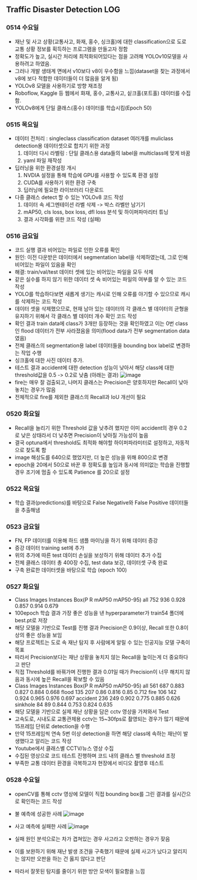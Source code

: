 ## Traffic Disaster Detection LOG

### 0514 수요일
- 재난 및 사고 상황(교통사고, 화재, 홍수, 싱크홀)에 대한 classification으로 도로 교통 상황 정보를 획득하는 프로그램을 만들고자 정함
- 정확도가 높고, 실시간 처리에 최적화되어있다는 점을 고려해 YOLOv10모델을 사용하려고 하였음. 
- 그러나 개발 생태계 면에서 v10보다 v8이 우수함을 느낌(dataset을 찾는 과정에서 v8에 보다 적합한 데이터들이 더 많음을 알게 됨)
- YOLOv8 모델을 사용하기로 방향 재조정
- Roboflow, Kaggle 등 웹에서 화재, 홍수, 교통사고, 싵크홀(포트홀) 데이터를 수집함.
- YOLOv8에게 단일 클래스(홍수) 데이터를 학습시킴(Epoch 50)

### 0515 목요일
- 데이터 전처리 : singleclass classification dataset 여러개를 muliclass detection용 데이터셋으로 합치기 위한 과정
  1. 데이터 다시 라벨링 : 단일 클래스용 data들의 label을 multiclass에 맞게 바꿈
  2. yaml 파일 재작성
- 딥러닝을 위한 환경설정 개시
  1. NVDIA 설정을 통해 학습에 GPU를 사용할 수 있도록 환경 설정
  2. CUDA를 사용하기 위한 환경 구축
  3. 딥러닝에 필요한 라이브러리 다운로드
- 다중 클래스 detect 할 수 있는 YOLOv8 코드 작성
  1. 데이터 속 세그멘테이션 라벨 삭제 -> 박스 라벨만 남기기
  2. mAP50, cls loss, box loss, dfl loss 분석 및 하이퍼파마리터 튜닝
  3. 결과 시각화를 위한 코드 작성 (실패)

### 0516 금요일
- 코드 실행 결과 비어있는 파일로 인한 오류를 확인
- 원인: 이전 다운받은 데이터에서 segmentation label을 삭제하였는데, 그로 인해 비어있는 파일이 있음을 확인
- 해결: train/val/test 데이터 셋에 있는 비어있는 파일을 모두 삭제
- 같은 실수를 하지 않기 위한 데이터 셋 속 비어있는 파일의 여부를 알 수 있는 코드 작성
- YOLO를 학습하다보면 새롭게 생기는 캐시로 인해 오류를 야기할 수 있으므로 캐시를 삭제하는 코드 작성
- 데이터 셋을 삭제했으므로, 현재 남아 있는 데이터의 각 클래스 별 데이터의 균형을 유지하기 위해서 각 클래스 별 데이터 개수 확인 코드 작성
- 확인 결과 train data에 class가 3개만 등장하는 것을 확인하였고 이는 0번 class인 flood 데이터가 전부 사라졌음을 의미(flood data가 전부 segmentation data였음)
- 전체 클래스의 segmentation용 label 데이터들을 bounding box label로 변경하는 작업 수행
- 싱크홀에 대한 사진 데이터 추가.
- 테스트 결과 accident에 대한 detection 성능이 낮아서 해당 class에 대한 threshold값을 0.5 -> 0.2로 낮춤 (아래는 결과)
  ![image](https://github.com/user-attachments/assets/50828a15-af8a-49ae-84f1-8e871fcca0a7)
- fire는 매우 잘 검출되고, 나머지 클래스는 Precision은 양호하지만 Recall이 낮아 놓치는 경우가 많음
- 전체적으로 fire를 제외한 클래스의 Recall과 IoU 개선이 필요

### 0520 화요일
- Recall을 늘리기 위한 Threshold 값을 낮추려 했지만 이미 accident의 경우 0.2로 낮은 상태라서 더 낮추면 Precision이 낮아질 가능성이 높음
- 결국 optuna에서 threshold도 최적화 해야할 하이퍼파라미터로 설정하고, 자동적으로 찾도록 함
- image 해상도를 640으로 했었지만, 더 높은 성능을 위해 800으로 변경
- epoch을 20에서 50으로 바꾼 후 정확도를 높임과 동시에 의미없는 학습을 진행할 경우 조기에 멈출 수 있도록 Patience 를 20으로 설정

### 0522 목요일
- 학습 결과(predictions)를 바탕으로 False Negative와 False Positive 데이터들을 추출해냄

### 0523 금요일
- FN, FP 데이터를 이용해 하드 샘플 마이닝을 하기 위해 데이터 증강
- 증강 데이터 training set에 추가
- 위의 추가에 따른 test 데이터 손실을 보상하기 위해 데이터 추가 수집
- 전체 클래스 데이터 총 400장 수집, test data 보강, 데이터셋 구축 완료
- 구축 완료한 데이터셋을 바탕으로 학습 (epoch 100)

### 0527 화요일
- Class     Images   Instances      Box(P          R      mAP50  mAP50-95)
    all        752         936      0.928      0.857      0.914      0.679
- 100epoch 학습 결과 가장 좋은 성능을 낸 hyperparameter가 train54 폴더에 best.pt로 저장
- 해당 모델을 기반으로 Test를 진행 결과 Precision은 0.9이상, Recall 또한 0.8이상의 좋은 성능을 보임
- 해당 프로젝트는 도로 속 재난 탐지 후 사람에게 알릴 수 있는 인공지능 모델 구축이 목표
- 따라서 Precision보다는 재난 상황을 놓치지 않는 Recall을 높이는게 더 중요하다고 판단
- 직접 Threshold를 바꿔가며 진행한 결과 0.01일 때가 Precision이 너무 해치지 않음과 동시에 높은 Recall을 확보할 수 있음
- Class     Images  Instances      Box(P          R      mAP50  mAP50-95)
  all          561        687      0.883      0.827      0.884      0.668
  flood        135        207       0.86      0.816       0.85      0.712
  fire         106        142      0.924      0.965      0.976      0.697
  accident     236        249      0.902      0.775      0.885      0.626
  sinkhole      84         89      0.844      0.753      0.824      0.635
- 해당 모델을 기반으로 실제 재난 상황을 담은 cctv 영상을 가져와서 Test
- 고속도로, 시내도로 교통관제용 cctv는 15~30fps로 촬영되는 경우가 많기 때문에 15프레임 단위로 detection을 수행
- 만약 15프레임씩 연속 5번 이상 detection을 하면 해당 class에 속하는 재난이 발생했다고 알리는 코드 작성
- Youtube에서 클래스별 CCTV/뉴스 영상 수집
- 수집된 영상으로 코드 테스트 진행하며 코드 내의 클래스 별 threshold 조정
- 부족한 교통 데이터 환경을 극복하고자 현장에서 비디오 촬영후 테스트

### 0528 수요일
- openCV를 통해 cctv 영상에 모델이 직접 bounding box를 그린 결과를 실시간으로 확인하는 코드 작성
- 불 예측에 성공한 사례
  ![image](https://github.com/user-attachments/assets/b4afe271-f065-4294-a9a6-b129a5f737df)

- 사고 예측에 실패한 사례
  ![image](https://github.com/user-attachments/assets/d418e26d-9245-47db-a3da-2b786ca8458e)
- 실패 원인 분석으로는 차가 겹쳐있는 경우 사고라고 오판하는 경우가 잦음
- 이를 보완하기 위해 재난 발생 조건을 구축했기 때문에 실제 사고가 났다고 알리지는 않지만 오판을 하는 건 옳지 않다고 판단
- 따라서 잘못된 탐지를 줄이기 위한 방안 모색이 필요함을 느낌



